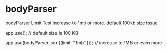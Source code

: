 # bodyParser
bodyParser Limit Test increase to 1mb or more. default 100kb size issue

app.use(); // default size is 100 KB

app.use(bodyParser.json({limit: "1mb",})); // increase to 1MB or even more
